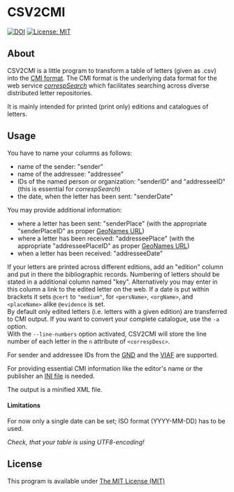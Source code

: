 # CSV2CMI
[![DOI](https://zenodo.org/badge/44825994.svg)](https://zenodo.org/badge/latestdoi/44825994)
[![License: MIT](https://img.shields.io/badge/License-MIT-yellow.svg)](https://opensource.org/licenses/MIT)

## About

CSV2CMI is a little program to transform a table of letters (given as .csv) into the [CMI format](https://github.com/TEI-Correspondence-SIG/CMIF).
The CMI format is the underlying data format for the web service *[correspSearch](https://correspsearch.net)* which facilitates searching across diverse distributed letter repositories.

It is mainly intended for printed (print only) editions and catalogues of letters.

## Usage

You have to name your columns as follows:
* name of the sender: "sender"
* name of the addressee: "addressee"
* IDs of the named person or organization: "senderID" and "addresseeID" (this is essential for *correspSearch*)
* the date, when the letter has been sent: "senderDate"

You may provide additional information:
* where a letter has been sent: "senderPlace" (with the appropriate "senderPlaceID" as proper [GeoNames URL](http://www.geonames.org/))
* where a letter has been received: "addresseePlace" (with the appropriate "addresseePlaceID" as proper [GeoNames URL](http://www.geonames.org/))
* when a letter has been received: "addresseeDate"

If your letters are printed across different editions, add an "edition" column and put in there the bibliographic records. Numbering of letters should be stated in a additional column named "key". Alternatively you may enter in this column a link to the edited letter on the web.
If a date is put within brackets it sets `@cert` to `"medium"`, for `<persName>`, `<orgName>`, and `<placeName>`  alike `@evidence` is set.  
By default only edited letters (i.e. letters with a given edition) are transferred to CMI output. If you want to convert your complete catalogue, use the `-a` option.  
With the `--line-numbers` option activated, CSV2CMI will store the line number of each letter in the `n` attribute of `<correspDesc>`.

For sender and addressee IDs from the [GND](http://www.dnb.de/gnd) and the [VIAF](http://www.viaf.org/) are supported.

For providing essential CMI information like the editor's name or the publisher an [INI file](https://en.wikipedia.org/wiki/INI_file) is needed.

The output is a minified XML file.


#### Limitations
For now only a single date can be set; ISO format (YYYY-MM-DD) has to be used.

*Check, that your table is using UTF8-encoding!*

## License

This program is available under [The MIT License (MIT)](https://opensource.org/licenses/MIT)
